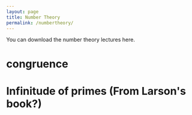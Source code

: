 ```yaml
---
layout: page
title: Number Theory
permalink: /numbertheory/
---
```

You can download the number theory lectures here. 

# congruence
# Infinitude of primes (From Larson's book?)
